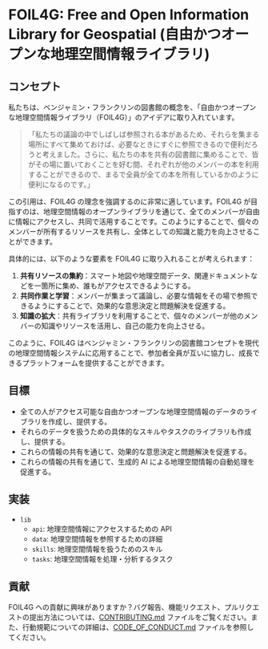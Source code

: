 # FOIL4G: Free and Open Information Library for Geospatial (自由かつオープンな地理空間情報ライブラリ)

## コンセプト

私たちは、ベンジャミン・フランクリンの図書館の概念を、「自由かつオープンな地理空間情報ライブラリ（FOIL4G）」のアイデアに取り入れています。

> 「私たちの議論の中でしばしば参照される本があるため、それらを集まる場所にすべて集めておけば、必要なときにすぐに参照できるので便利だろうと考えました。さらに、私たちの本を共有の図書館に集めることで、皆がその場に置いておくことを好む間、それぞれが他のメンバーの本を利用することができるので、まるで全員が全ての本を所有しているかのように便利になるのです。」

この引用は、FOIL4G の理念を強調するのに非常に適しています。FOIL4G が目指すのは、地理空間情報のオープンライブラリを通じて、全てのメンバーが自由に情報にアクセスし、共同で活用することです。このようにすることで、個々のメンバーが所有するリソースを共有し、全体としての知識と能力を向上させることができます。

具体的には、以下のような要素を FOIL4G に取り入れることが考えられます：

1. **共有リソースの集約**：スマート地図や地理空間データ、関連ドキュメントなどを一箇所に集め、誰もがアクセスできるようにする。
2. **共同作業と学習**：メンバーが集まって議論し、必要な情報をその場で参照できるようにすることで、効果的な意思決定と問題解決を促進する。
3. **知識の拡大**：共有ライブラリを利用することで、個々のメンバーが他のメンバーの知識やリソースを活用し、自己の能力を向上させる。

このように、FOIL4G はベンジャミン・フランクリンの図書館コンセプトを現代の地理空間情報システムに応用することで、参加者全員が互いに協力し、成長できるプラットフォームを提供することができます。

## 目標

- 全ての人がアクセス可能な自由かつオープンな地理空間情報のデータのライブラリを作成し、提供する。
- それらのデータを扱うための具体的なスキルやタスクのライブラリも作成し、提供する。
- これらの情報の共有を通じて、効果的な意思決定と問題解決を促進する。
- これらの情報の共有を通じて、生成的 AI による地理空間情報の自動処理を促進する。

## 実装

- `lib`
  - `api`: 地理空間情報にアクセスするための API
  - `data`: 地理空間情報を参照するための詳細
  - `skills`: 地理空間情報を扱うためのスキル
  - `tasks`: 地理空間情報を処理・分析するタスク

## 貢献

FOIL4G への貢献に興味がありますか？バグ報告、機能リクエスト、プルリクエストの提出方法については、[CONTRIBUTING.md](CONTRIBUTING.md) ファイルをご覧ください。また、行動規範についての詳細は、[CODE_OF_CONDUCT.md](CODE_OF_CONDUCT.md) ファイルを参照してください。
